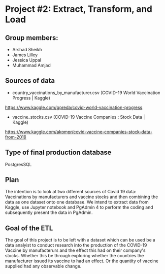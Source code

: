 # Project #2: Extract, Transform, and Load

## Group members: 
* Arshad Sheikh
* James Lilley
* Jessica Uppal
* Muhammad Amjad


## Sources of data
* country_vaccinations_by_manufacturer.csv (COVID-19 World Vaccination Progress | Kaggle)

https://www.kaggle.com/gpreda/covid-world-vaccination-progress

* vaccine_stocks.csv (COVID-19 Vaccine Companies : Stock Data | Kaggle)

https://www.kaggle.com/akpmpr/covid-vaccine-companies-stock-data-from-2019

## Type of final production database
PostgresSQL

## Plan
The intention is to look at two different sources of Covid 19 data: Vaccinations by manufacturers and vaccine stocks and then combining the data as one dataset onto one database. We intend to extract data from Kaggle, use Jupyter notebook and PgAdmin 4 to perform the coding and subsequently present the data in PgAdmin.

## Goal of the ETL 

The goal of this project is to be left with a dataset which can be used be a data analyist to conduct research into the production of the COVID-19 Vaccine by manufacterurs and the effect this had on their company's stocks. Whether this be through exploring whether the countries the manufacturer issued its vaccine to had an effect. Or the quantity of vaccine supplied had any observable change. 
